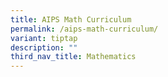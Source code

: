 ```yaml
---
title: AIPS Math Curriculum
permalink: /aips-math-curriculum/
variant: tiptap
description: ""
third_nav_title: Mathematics
---
```

